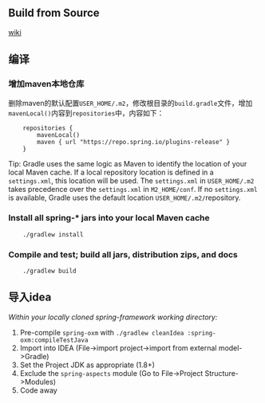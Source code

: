 ## Build from Source
[wiki](https://github.com/spring-projects/spring-framework/wiki/Build-from-Source)

## 编译

### 增加maven本地仓库

删除maven的默认配置`USER_HOME/.m2`，修改根目录的`build.gradle`文件，增加`mavenLocal()`内容到`repositories`中，内容如下：

```
    repositories {
		mavenLocal()
		maven { url "https://repo.spring.io/plugins-release" }
	}
```

Tip: Gradle uses the same logic as Maven to identify the location of your local Maven cache. If a local repository location is defined in a `settings.xml`, this location will be used. The `settings.xml` in `USER_HOME/.m2` takes precedence over the `settings.xml` in `M2_HOME/conf`. If no `settings.xml` is available, Gradle uses the default location `USER_HOME/.m2/`repository.

### Install all spring-\* jars into your local Maven cache
```
    ./gradlew install
```

### Compile and test; build all jars, distribution zips, and docs
```
    ./gradlew build
```

## 导入idea

_Within your locally cloned spring-framework working directory:_

1. Pre-compile `spring-oxm` with `./gradlew cleanIdea :spring-oxm:compileTestJava`
2. Import into IDEA (File->import project->import from external model->Gradle)
3. Set the Project JDK as appropriate (1.8+)
4. Exclude the `spring-aspects` module (Go to File->Project Structure->Modules)
5. Code away


